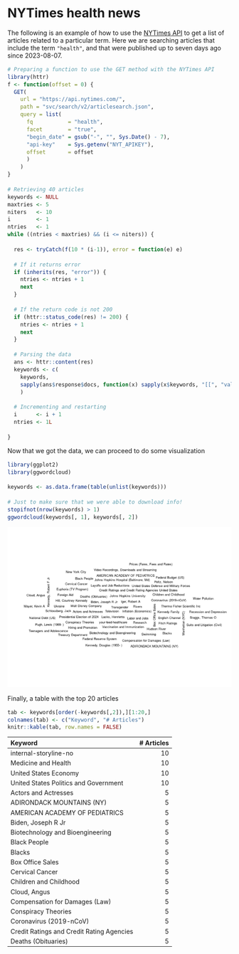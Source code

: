 
# NYTimes health news

The following is an example of how to use the [NYTimes
API](https://developer.nytimes.com/) to get a list of articles related
to a particular term. Here we are searching articles that include the
term `"health"`, and that were published up to seven days ago since
2023-08-07.

``` r
# Preparing a function to use the GET method with the NYTimes API
library(httr)
f <- function(offset = 0) {
  GET(
    url = "https://api.nytimes.com/",
    path = "svc/search/v2/articlesearch.json",
    query = list(
      fq           = "health",
      facet        = "true",
      "begin_date" = gsub("-", "", Sys.Date() - 7),
      "api-key"    = Sys.getenv("NYT_APIKEY"),
      offset       = offset
      )
    )
}

# Retrieving 40 articles
keywords <- NULL
maxtries <- 5
niters   <- 10
i        <- 1
ntries   <- 1
while ((ntries < maxtries) && (i <= niters)) {
  
  res <- tryCatch(f(10 * (i-1)), error = function(e) e)
  
  # If it returns error
  if (inherits(res, "error")) {
    ntries <- ntries + 1
    next
  }
  
  # If the return code is not 200
  if (httr::status_code(res) != 200) {
    ntries <- ntries + 1
    next
  }
  
  # Parsing the data
  ans <- httr::content(res)
  keywords <- c(
    keywords,
    sapply(ans$response$docs, function(x) sapply(x$keywords, "[[", "value"))
    )
  
  # Incrementing and restarting
  i      <- i + 1
  ntries <- 1L
  
}
```

Now that we got the data, we can proceed to do some visualization

``` r
library(ggplot2)
library(ggwordcloud)

keywords <- as.data.frame(table(unlist(keywords)))

# Just to make sure that we were able to download info!
stopifnot(nrow(keywords) > 1)
ggwordcloud(keywords[, 1], keywords[, 2])
```

![](README_files/figure-gfm/preparing-data-1.png)<!-- -->

Finally, a table with the top 20 articles

``` r
tab <- keywords[order(-keywords[,2]),][1:20,]
colnames(tab) <- c("Keyword", "# Articles")
knitr::kable(tab, row.names = FALSE)
```

| Keyword                                   | \# Articles |
|:------------------------------------------|------------:|
| internal-storyline-no                     |          10 |
| Medicine and Health                       |          10 |
| United States Economy                     |          10 |
| United States Politics and Government     |          10 |
| Actors and Actresses                      |           5 |
| ADIRONDACK MOUNTAINS (NY)                 |           5 |
| AMERICAN ACADEMY OF PEDIATRICS            |           5 |
| Biden, Joseph R Jr                        |           5 |
| Biotechnology and Bioengineering          |           5 |
| Black People                              |           5 |
| Blacks                                    |           5 |
| Box Office Sales                          |           5 |
| Cervical Cancer                           |           5 |
| Children and Childhood                    |           5 |
| Cloud, Angus                              |           5 |
| Compensation for Damages (Law)            |           5 |
| Conspiracy Theories                       |           5 |
| Coronavirus (2019-nCoV)                   |           5 |
| Credit Ratings and Credit Rating Agencies |           5 |
| Deaths (Obituaries)                       |           5 |
